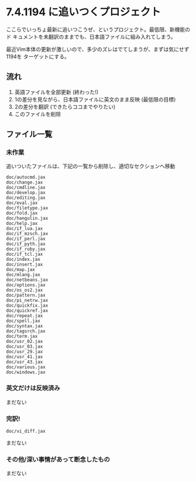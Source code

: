 # 7.4.1194 に追いつくプロジェクト

ここらでいっちょ最新に追いつこうぜ、というプロジェクト。最低限、新機能のド
キュメントを未翻訳のままでも、日本語ファイルに組み入れてしまう。

最近Vim本体の更新が激しいので、多少のズレはでてしまうが、まずは気にせず1194を
ターゲットにする。

## 流れ

1.  英語ファイルを全部更新 (終わった!)
2.  1の差分を見ながら、日本語ファイルに英文のまま反映 (最低限の目標)
3.  2の差分を翻訳 (できたらココまでやりたい)
4.  このファイルを削除

## ファイル一覧

### 未作業

追いついたファイルは、下記の一覧から削除し、適切なセクションへ移動

    doc/autocmd.jax
    doc/change.jax
    doc/cmdline.jax
    doc/develop.jax
    doc/editing.jax
    doc/eval.jax
    doc/filetype.jax
    doc/fold.jax
    doc/hangulin.jax
    doc/help.jax
    doc/if_lua.jax
    doc/if_mzsch.jax
    doc/if_perl.jax
    doc/if_pyth.jax
    doc/if_ruby.jax
    doc/if_tcl.jax
    doc/index.jax
    doc/insert.jax
    doc/map.jax
    doc/mlang.jax
    doc/netbeans.jax
    doc/options.jax
    doc/os_os2.jax
    doc/pattern.jax
    doc/pi_netrw.jax
    doc/quickfix.jax
    doc/quickref.jax
    doc/repeat.jax
    doc/spell.jax
    doc/syntax.jax
    doc/tagsrch.jax
    doc/term.jax
    doc/usr_02.jax
    doc/usr_03.jax
    doc/usr_29.jax
    doc/usr_41.jax
    doc/usr_43.jax
    doc/various.jax
    doc/windows.jax

### 英文だけは反映済み

まだない

### 完訳!

    doc/vi_diff.jax

まだない

### その他/深い事情があって断念したもの

まだない
